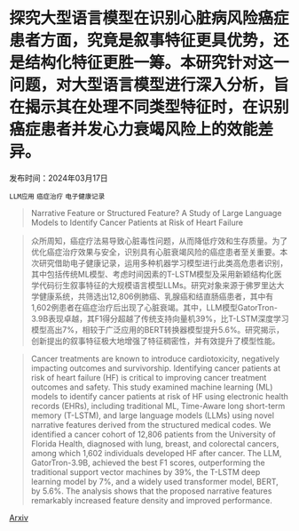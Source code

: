 # 探究大型语言模型在识别心脏病风险癌症患者方面，究竟是叙事特征更具优势，还是结构化特征更胜一筹。本研究针对这一问题，对大型语言模型进行深入分析，旨在揭示其在处理不同类型特征时，在识别癌症患者并发心力衰竭风险上的效能差异。

发布时间：2024年03月17日

`LLM应用` `癌症治疗` `电子健康记录`

> Narrative Feature or Structured Feature? A Study of Large Language Models to Identify Cancer Patients at Risk of Heart Failure

> 众所周知，癌症疗法易导致心脏毒性问题，从而降低疗效和生存质量。为了优化癌症治疗效果与安全，识别具有心脏衰竭风险的癌症患者至关重要。本次研究借助电子健康记录，运用多种机器学习模型进行此类高危患者识别，其中包括传统ML模型、考虑时间因素的T-LSTM模型及采用新颖结构化医学代码衍生叙事特征的大规模语言模型LLMs。研究对象来源于佛罗里达大学健康系统，共筛选出12,806例肺癌、乳腺癌和结直肠癌患者，其中有1,602例患者在癌症治疗后出现了心脏衰竭。其中，LLM模型GatorTron-3.9B表现卓越，其F1得分超越了传统支持向量机39%，比T-LSTM深度学习模型高出7%，相较于广泛应用的BERT转换器模型提升5.6%。研究揭示，创新提出的叙事特征极大地增强了特征稠密性，并有效提升了模型性能。

> Cancer treatments are known to introduce cardiotoxicity, negatively impacting outcomes and survivorship. Identifying cancer patients at risk of heart failure (HF) is critical to improving cancer treatment outcomes and safety. This study examined machine learning (ML) models to identify cancer patients at risk of HF using electronic health records (EHRs), including traditional ML, Time-Aware long short-term memory (T-LSTM), and large language models (LLMs) using novel narrative features derived from the structured medical codes. We identified a cancer cohort of 12,806 patients from the University of Florida Health, diagnosed with lung, breast, and colorectal cancers, among which 1,602 individuals developed HF after cancer. The LLM, GatorTron-3.9B, achieved the best F1 scores, outperforming the traditional support vector machines by 39%, the T-LSTM deep learning model by 7%, and a widely used transformer model, BERT, by 5.6%. The analysis shows that the proposed narrative features remarkably increased feature density and improved performance.

[Arxiv](https://arxiv.org/abs/2403.11425)